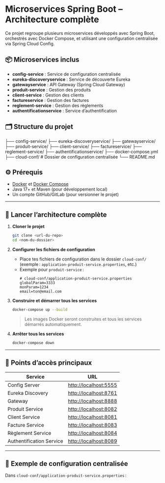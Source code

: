 # Microservices Spring Boot – Architecture complète

Ce projet regroupe plusieurs microservices développés avec Spring Boot, orchestrés avec Docker Compose, et utilisant une configuration centralisée via Spring Cloud Config.

## 📦 Microservices inclus

- **config-service** : Service de configuration centralisée
- **eureka-discoveryservice** : Service de découverte Eureka
- **gatewayservice** : API Gateway (Spring Cloud Gateway)
- **produit-service** : Gestion des produits
- **client-service** : Gestion des clients
- **factureservice** : Gestion des factures
- **reglement-service** : Gestion des règlements
- **authentificationservice** : Service d’authentification

## 🗂️ Structure du projet

├── config-service/
├── eureka-discoveryservice/
├── gatewayservice/
├── produit-service/
├── client-service/
├── factureservice/
├── reglement-service/
├── authentificationservice/
├── docker-compose.yml
├── cloud-conf/ # Dossier de configuration centralisée
└── README.md

## ⚙️ Prérequis

- [Docker](https://www.docker.com/) et [Docker Compose](https://docs.docker.com/compose/)
- Java 17+ et Maven (pour développement local)
- Un compte GitHub/GitLab (pour versionner le projet)

---

## 🚀 Lancer l’architecture complète

1. **Cloner le projet**

   ```bash
   git clone <url-du-repo>
   cd <nom-du-dossier>
   ```

2. **Configurer les fichiers de configuration**

   - Place tes fichiers de configuration dans le dossier `cloud-conf/` (exemple : `application-produit-service.properties`, etc.)
   - Exemple pour `produit-service` :
     ```properties
     # cloud-conf/application-produit-service.properties
     globalParam=3333
     monParam=1234
     email=ton@email.com
     ```

3. **Construire et démarrer tous les services**

   ```bash
   docker-compose up --build
   ```

   > Les images Docker seront construites et tous les services démarrés automatiquement.

4. **Arrêter tous les services**
   ```bash
   docker-compose down
   ```

---

## 🔗 Points d’accès principaux

| Service                  | URL                                            |
| ------------------------ | ---------------------------------------------- |
| Config Server            | [http://localhost:5555](http://localhost:5555) |
| Eureka Discovery         | [http://localhost:8761](http://localhost:8761) |
| Gateway                  | [http://localhost:8888](http://localhost:8888) |
| Produit Service          | [http://localhost:8082](http://localhost:8082) |
| Client Service           | [http://localhost:8081](http://localhost:8081) |
| Facture Service          | [http://localhost:8083](http://localhost:8083) |
| Règlement Service        | [http://localhost:8084](http://localhost:8084) |
| Authentification Service | [http://localhost:8089](http://localhost:8089) |

---

## 📝 Exemple de configuration centralisée

Dans `cloud-conf/application-produit-service.properties` :

